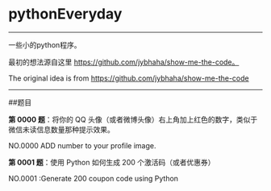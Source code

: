 # pythonEveryday
***
一些小的python程序。

最初的想法源自这里 https://github.com/jybhaha/show-me-the-code。

The original idea is from https://github.com/jybhaha/show-me-the-code

***
##题目

**第 0000 题**：将你的 QQ 头像（或者微博头像）右上角加上红色的数字，类似于微信未读信息数量那种提示效果。

NO.0000  ADD number to your profile image.


**第 0001 题**：使用 Python 如何生成 200 个激活码（或者优惠券）

NO.0001 :Generate 200 coupon code using Python


